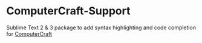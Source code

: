 ComputerCraft-Support
=========================

Sublime Text 2 & 3 package to add syntax highlighting and code completion for [ComputerCraft](http://www.computercraft.info)
